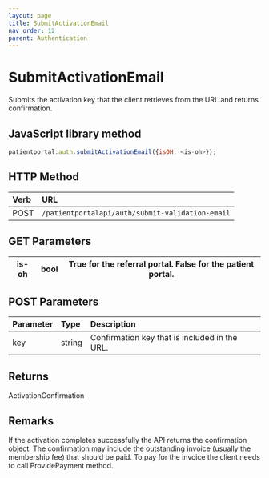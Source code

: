 ```yaml
---
layout: page
title: SubmitActivationEmail
nav_order: 12
parent: Authentication
---
```


# SubmitActivationEmail

Submits the activation key that the client retrieves from the URL and returns confirmation.

## JavaScript library method

```javascript
patientportal.auth.submitActivationEmail({isOH: <is-oh>});
```

## HTTP Method

| Verb | URL                                               |
|:-----|:--------------------------------------------------|
| POST | `/patientportalapi/auth/submit-validation-email` |

## GET Parameters

| is-oh | bool | True for the referral portal. False for the patient portal. |
| --- | --- | --- |

## POST Parameters

| Parameter | Type   | Description                                                 |
|:----------|:-------|:------------------------------------------------------------|
| key | string | Confirmation key that is included in the URL. |

## Returns

ActivationConfirmation

## Remarks

If the activation completes successfully the API returns the confirmation object. The confirmation may include the outstanding invoice (usually the membership fee) that should be paid. To pay for the invoice the client needs to call ProvidePayment method.
